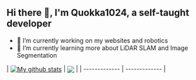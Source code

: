 ## Hi there 👋, I'm Quokka1024, a self-taught developer
- 🔭 I’m currently working on my websites and robotics
- 🌱 I’m currently learning more about LiDAR SLAM and Image Segmentation


| <a href="https://github.com/quokka1024"><img align="center" src="https://github-readme-stats-quokka1024s-projects.vercel.app//api?username=quokka1024&show_icons=true&include_all_commits=true&theme=buefy&hide_border=true" alt="My github stats" /></a> 
| <a href="https://github.com/quokka1024"><img align="center" src="https://github-readme-stats-quokka1024s-projects.vercel.app/p/api/top-langs/?username=quokka1024&layout=compact&theme=buefy&hide_border=true" /></a> |
| ------------- | ------------- |
<!--
**quokka1024/quokka1024** is a ✨ _special_ ✨ repository because its `README.md` (this file) appears on your GitHub profile.

Here are some ideas to get you started:

- 🔭 I’m currently working on ...
- 🌱 I’m currently learning ...
- 👯 I’m looking to collaborate on ...
- 🤔 I’m looking for help with ...
- 💬 Ask me about ...
- 📫 How to reach me: ...
- 😄 Pronouns: ...
- ⚡ Fun fact: ...
-->
